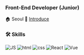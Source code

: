
### Front-End Developer (Junior)

🏠 Seoul  🔗 [Introduce](https://laced-terrier-092.notion.site/Suh-JinHwan-78b3dee32bd84ef280dc8c08d1da160a)
### 🛠️ Skills

 ![JS](https://img.shields.io/badge/JavaScript-FBE851?style=flat-square&logo=JavaScript&logoColor=333) ![html](https://img.shields.io/badge/Html-E7603B?style=flat-square&logo=Html5&logoColor=white) ![css](https://img.shields.io/badge/CSS-2D88CB?style=flat-square&logo=CSS3&logoColor=white) ![React](https://img.shields.io/badge/React-5DCCEB?style=flat-square&logo=React&logoColor=white) ![Vue](https://img.shields.io/badge/Vue-43BB97?style=flat-square&logo=Vue.js&logoColor=white)

